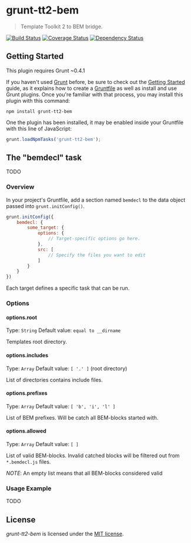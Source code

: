 grunt-tt2-bem
=============

> Template Toolkit 2 to BEM bridge.

[![Build Status](https://travis-ci.org/Wu-Wu/grunt-tt2-bem.svg?branch=master)](https://travis-ci.org/Wu-Wu/grunt-tt2-bem)
[![Coverage Status](https://img.shields.io/coveralls/Wu-Wu/grunt-tt2-bem.svg)](https://coveralls.io/r/Wu-Wu/grunt-tt2-bem?branch=master)
[![Dependency Status](https://david-dm.org/Wu-Wu/grunt-tt2-bem.svg)](https://david-dm.org/Wu-Wu/grunt-tt2-bem)

## Getting Started

This plugin requires Grunt ~0.4.1

If you haven't used [Grunt](http://gruntjs.com/) before, be sure to check out the [Getting Started](http://gruntjs.com/getting-started) guide, as it explains how to create a [Gruntfile](http://gruntjs.com/sample-gruntfile) as well as install and use Grunt plugins. Once you're familiar with that process, you may install this plugin with this command:

```shell
npm install grunt-tt2-bem
```

One the plugin has been installed, it may be enabled inside your Gruntfile with this line of JavaScript:

```js
grunt.loadNpmTasks('grunt-tt2-bem');
```

## The "bemdecl" task

TODO

### Overview

In your project's Gruntfile, add a section named `bemdecl` to the data object passed into `grunt.initConfig()`.

```js
grunt.initConfig({
    bemdecl: {
        some_target: {
            options: {
                // Target-specific options go here.
            },
            src: [
                // Specify the files you want to edit
            ]
        }
    }
})
```

Each target defines a specific task that can be run.

### Options

#### options.root
Type: `String`
Default value: `equal to __dirname`

Templates root directory.

#### options.includes
Type: `Array`
Default value: `[ '.' ]` (root directory)

List of directories contains include files.

#### options.prefixes
Type: `Array`
Default value: `[ 'b', 'i', 'l' ]`

List of BEM prefixes. Will be catch all BEM-blocks started with.

#### options.allowed
Type: `Array`
Default value: `[ ]`

List of valid BEM-blocks. Invalid catched blocks will be filtered out from `*.bemdecl.js` files.

*NOTE*: An empty list means that all BEM-blocks considered valid


### Usage Example

TODO

## License
_grunt-tt2-bem_ is licensed under the [MIT license][].

[MIT license]: http://www.tldrlegal.com/license/mit-license
